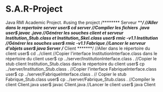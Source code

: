 # S.A.R-Project
Java RMI Academic Project.
#using the project
/******** Serveur *******/
//Aller dans le repertoire
server
user$ cd server
//Complier les fichiers .java
user$ javac *.java
//Générer les souches client et serveur Institution_Stub.class et Institution_Skel.class
user$ rmic -v1.1 Institution
//Générer les souches
user$ rmic -v1.1 Fabrique
//Lancer le serveur d'objets
user$ java Server
/****** Client *******/
//Aller dans le répertoire du client
user$ cd ../client
//Copier l'interface InstitutionInterface.class dans le répertoire du client
user$ cp ../server/InstitutionInterface.class .
//Copier le stub client Institution_Stub.class dans le répertoire du client
user$ cp ../server/Institution_Stub.class .
//Copier l’interface FabriqueInterface.class
user$ cp ../server/FabriqueInterface.class .
// Copier le stub Fabrique_Stub.class
user$ cp ../server/Fabrique_Stub.class .
//Compiler le client Client.java
user$ javac Client.java
//Lancer le client
user$ java Client

